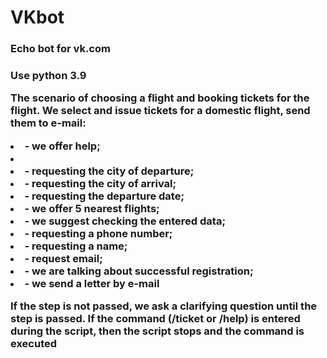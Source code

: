 # VKbot
<h3>Echo bot for vk.com<h3>
<p>Use python 3.9<p>

 <body>
 <p>The scenario of choosing a flight and booking tickets for the flight.
 We select and issue tickets for a domestic flight, send them to e-mail:</p>
 <li>- we offer help;<li>
 <li>- requesting the city of departure;</li>
 <li>- requesting the city of arrival;</li>
 <li>- requesting the departure date;</li>
 <li>- we offer 5 nearest flights;</li>
 <li>- we suggest checking the entered data;</li>
 <li>- requesting a phone number;</li>
 <li>- requesting a name;</li>
 <li>- request email;</li>
<li>- we are talking about successful registration;</li>
 <li>- we send a letter by e-mail</li>
 <p>If the step is not passed, we ask a clarifying question until the step is passed.
 If the command (/ticket or /help) is entered during the script,
 then the script stops and the command is executed</p>
  </body>
